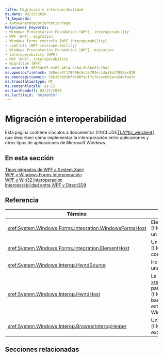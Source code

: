 ```yaml
---
title: Migración e interoperabilidad
ms.date: 03/23/2020
f1_keywords:
- AutoGeneratedOrientationPage
helpviewer_keywords:
- Windows Presentation Foundation [WPF], interoperability
- WPF [WPF], migration
- Windows Forms controls [WPF interoperability]
- controls [WPF interoperability]
- Windows Presentation Foundation [WPF], migration
- interoperability [WPF]
- WPF [WPF], interoperability
- migration [WPF]
ms.assetid: d655de05-bf63-4814-bc64-6b3be01c70a2
ms.openlocfilehash: 180ece4f178406c6c3e704ecadaa9a72955ec038
ms.sourcegitcommit: 99b153b93bf94d0fecf7c7bcecb58ac424dfa47c
ms.translationtype: MT
ms.contentlocale: es-ES
ms.lasthandoff: 03/25/2020
ms.locfileid: "80249056"
---
```

# <a name="migration-and-interoperability"></a>Migración e interoperabilidad

Esta página contiene vínculos a documentos [!INCLUDE[TLA#tla_winclient](../../../../includes/tlasharptla-winclient-md.md)] que describen cómo implementar la interoperación entre aplicaciones y otros tipos de aplicaciones de Microsoft Windows.

## <a name="in-this-section"></a>En esta sección

[Tipos migrados de WPF a System.Xaml](types-migrated-from-wpf-to-system.md)\
[WPF y Windows Forms Interoperación](wpf-and-windows-forms-interoperation.md)\
[WPF y Win32 Interoperación](wpf-and-win32-interoperation.md)\
[Interoperabilidad entre WPF y Direct3D9](wpf-and-direct3d9-interoperation.md)

## <a name="reference"></a>Referencia

| Término                                                     | Definición                                                                                                                                                                                                                                                                                                                                                                                                  |
|----------------------------------------------------------|-------------------------------------------------------------------------------------------------------------------------------------------------------------------------------------------------------------------------------------------------------------------------------------------------------------------------------------------------------------------------------------------------------------|
| <xref:System.Windows.Forms.Integration.WindowsFormsHost> | Elemento que puede usar para hospedar un control de [!INCLUDE[TLA2#tla_winclient](../../../../includes/tla2sharptla-winclient-md.md)] formularios Windows Forms como un elemento de una página.                                                                                                                                                                                                                                      |
| <xref:System.Windows.Forms.Integration.ElementHost>      | Un control de formularios Windows Forms [!INCLUDE[TLA#tla_winclient](../../../../includes/tlasharptla-winclient-md.md)] que puede usar para hospedar un control.                                                                                                                                                                                                                                                                 |
| <xref:System.Windows.Interop.HwndSource>                 | Hospeda [!INCLUDE[TLA2#tla_winclient](../../../../includes/tla2sharptla-winclient-md.md)] una región dentro de una aplicación Win32.                                                                                                                                                                                                                                                                                |
| <xref:System.Windows.Interop.HwndHost>                   | La clase <xref:System.Windows.Forms.Integration.WindowsFormsHost>base para , define algunas funciones básicas [!INCLUDE[TLA2#tla_winclient](../../../../includes/tla2sharptla-winclient-md.md)] que utilizan todas las tecnologías basadas en HWND cuando las hospeda una aplicación. Subclase esta para hospedar una ventana [!INCLUDE[TLA2#tla_winclient](../../../../includes/tla2sharptla-winclient-md.md)] Win32 dentro de una aplicación. |
| <xref:System.Windows.Interop.BrowserInteropHelper>       | Una clase auxiliar para las condiciones [!INCLUDE[TLA2#tla_winclient](../../../../includes/tla2sharptla-winclient-md.md)] de informes del entorno del explorador para una aplicación hospedada por un explorador.                                                                                                                                                                                                         |

## <a name="related-sections"></a>Secciones relacionadas
